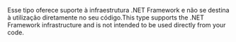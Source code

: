 <span data-ttu-id="a41e0-101">Esse tipo oferece suporte à infraestrutura .NET Framework e não se destina à utilização diretamente no seu código.</span><span class="sxs-lookup"><span data-stu-id="a41e0-101">This type supports the .NET Framework infrastructure and is not intended to be used directly from your code.</span></span>